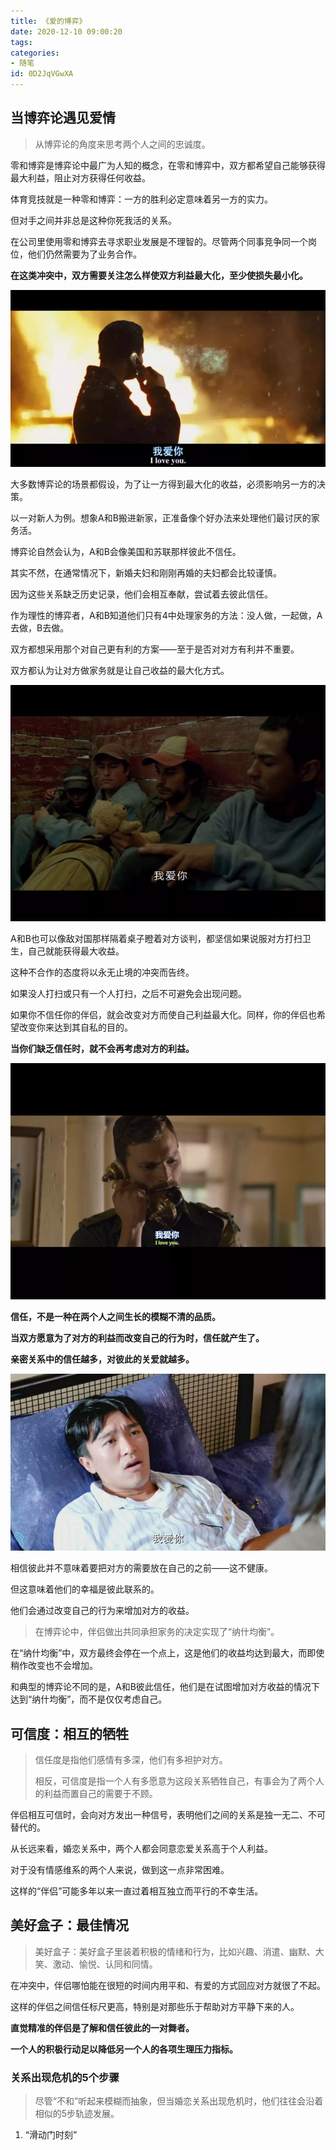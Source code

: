 ```yaml
---
title: 《爱的博弈》
date: 2020-12-10 09:00:20
tags:
categories:
- 随笔
id: 0D2JqVGwXA
---
```

## 当博弈论遇见爱情

> 从博弈论的角度来思考两个人之间的忠诚度。

零和博弈是博弈论中最广为人知的概念，在零和博弈中，双方都希望自己能够获得最大利益，阻止对方获得任何收益。

体育竞技就是一种零和博弈：一方的胜利必定意味着另一方的实力。

但对手之间并非总是这种你死我活的关系。

在公司里使用零和博弈去寻求职业发展是不理智的。尽管两个同事竞争同一个岗位，他们仍然需要为了业务合作。

**在这类冲突中，双方需要关注怎么样使双方利益最大化，至少使损失最小化。**

![](《爱的博弈》/1.jpg)

大多数博弈论的场景都假设，为了让一方得到最大化的收益，必须影响另一方的决策。

以一对新人为例。想象A和B搬进新家，正准备像个好办法来处理他们最讨厌的家务活。

博弈论自然会认为，A和B会像美国和苏联那样彼此不信任。

其实不然，在通常情况下，新婚夫妇和刚刚再婚的夫妇都会比较谨慎。

因为这些关系缺乏历史记录，他们会相互奉献，尝试着去彼此信任。

作为理性的博弈者，A和B知道他们只有4中处理家务的方法：没人做，一起做，A去做，B去做。

双方都想采用那个对自己更有利的方案——至于是否对对方有利并不重要。

双方都认为让对方做家务就是让自己收益的最大化方式。

![](《爱的博弈》/2.jpg)

A和B也可以像敌对国那样隔着桌子瞪着对方谈判，都坚信如果说服对方打扫卫生，自己就能获得最大收益。

这种不合作的态度将以永无止境的冲突而告终。

如果没人打扫或只有一个人打扫，之后不可避免会出现问题。

如果你不信任你的伴侣，就会改变对方而使自己利益最大化。同样，你的伴侣也希望改变你来达到其自私的目的。

**当你们缺乏信任时，就不会再考虑对方的利益。**

![](《爱的博弈》/3.jpg)

**信任，不是一种在两个人之间生长的模糊不清的品质。**

**当双方愿意为了对方的利益而改变自己的行为时，信任就产生了。**

**亲密关系中的信任越多，对彼此的关爱就越多。**

![](《爱的博弈》/4.jpg)

相信彼此并不意味着要把对方的需要放在自己的之前——这不健康。

但这意味着他们的幸福是彼此联系的。

他们会通过改变自己的行为来增加对方的收益。



> 在博弈论中，伴侣做出共同承担家务的决定实现了“纳什均衡”。

在“纳什均衡”中，双方最终会停在一个点上，这是他们的收益均达到最大，而即使稍作改变也不会增加。

和典型的博弈论不同的是，A和B彼此信任，他们是在试图增加对方收益的情况下达到“纳什均衡”，而不是仅仅考虑自己。



## 可信度：相互的牺牲

> 信任度是指他们感情有多深，他们有多袒护对方。
>
> 相反，可信度是指一个人有多愿意为这段关系牺牲自己，有事会为了两个人的利益而置自己的需要于不顾。

伴侣相互可信时，会向对方发出一种信号，表明他们之间的关系是独一无二、不可替代的。

从长远来看，婚恋关系中，两个人都会同意恋爱关系高于个人利益。

对于没有情感维系的两个人来说，做到这一点非常困难。

这样的“伴侣”可能多年以来一直过着相互独立而平行的不幸生活。



## 美好盒子：最佳情况

> 美好盒子：美好盒子里装着积极的情绪和行为，比如兴趣、消遣、幽默、大笑、激动、愉悦、认同和同情。

在冲突中，伴侣哪怕能在很短的时间内用平和、有爱的方式回应对方就很了不起。

这样的伴侣之间信任标尺更高，特别是对那些乐于帮助对方平静下来的人。

**直觉精准的伴侣是了解和信任彼此的一对舞者。**

**一个人的积极行动足以降低另一个人的各项生理压力指标。**





### 关系出现危机的5个步骤

> 尽管“不和”听起来模糊而抽象，但当婚恋关系出现危机时，他们往往会沿着相似的5步轨迹发展。

1. “滑动门时刻”

   
   


















